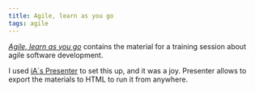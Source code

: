 ```yaml
---
title: Agile, learn as you go
tags: agile
---
```

[<cite>Agile, learn as you go</cite>](/assets/agile/index.htm) contains the material for a training session about agile software development.

I used [iA´s Presenter](https://ia.net/presenter) to set this up, and it was a joy. Presenter allows to export the materials to HTML to run it from anywhere.


